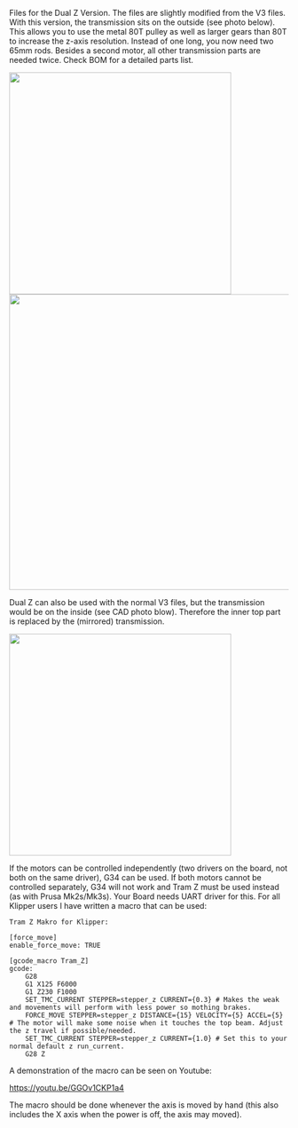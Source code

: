 Files for the Dual Z Version. The files are slightly modified from the V3 files. With this version, the transmission sits on the outside (see photo below). This allows you to use the metal 80T pulley as well as larger gears than 80T to increase the z-axis resolution.
Instead of one long, you now need two 65mm rods. Besides a second motor, all other transmission parts are needed twice. Check BOM for a detailed parts list.

<img src="https://github.com/kevinakasam/BeltDrivenEnder3/blob/main/Pictures/Dual_Z.png?raw=true" width="400"/> <img src="https://github.com/kevinakasam/BeltDrivenEnder3/blob/main/Pictures/Dual_Z_DrillBit.JPEG?raw=true" width="533"/>

Dual Z can also be used with the normal V3 files, but the transmission would be on the inside (see CAD photo blow). Therefore the inner top part is replaced by the (mirrored) transmission.

<img src="https://github.com/kevinakasam/BeltDrivenEnder3/blob/main/Pictures/Dual_Z_normalfiles.png?raw=true" width="400"/>

If the motors can be controlled independently (two drivers on the board, not both on the same driver), G34 can be used. If both motors cannot be controlled separately, G34 will not work and Tram Z must be used instead (as with Prusa Mk2s/Mk3s). Your Board needs UART driver for this. For all Klipper users I have written a macro that can be used:
```
Tram Z Makro for Klipper:

[force_move]
enable_force_move: TRUE

[gcode_macro Tram_Z]
gcode:
    G28
    G1 X125 F6000
    G1 Z230 F1000
    SET_TMC_CURRENT STEPPER=stepper_z CURRENT={0.3} # Makes the weak and movements will perform with less power so mothing brakes.
    FORCE_MOVE STEPPER=stepper_z DISTANCE={15} VELOCITY={5} ACCEL={5} # The motor will make some noise when it touches the top beam. Adjust the z travel if possible/needed.
    SET_TMC_CURRENT STEPPER=stepper_z CURRENT={1.0} # Set this to your normal default z run_current.
    G28 Z
```
A demonstration of the macro can be seen on Youtube:

https://youtu.be/GGOv1CKP1a4

The macro should be done whenever the axis is moved by hand (this also includes the X axis when the power is off, the axis may moved).
